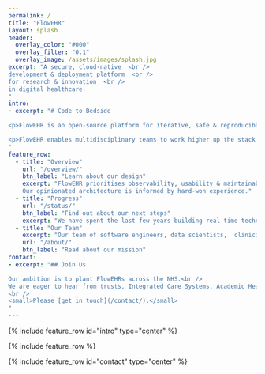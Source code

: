 ```yaml
---
permalink: /
title: "FlowEHR"
layout: splash
header:
  overlay_color: "#000"
  overlay_filter: "0.1"
  overlay_image: /assets/images/splash.jpg
excerpt: "A secure, cloud-native  <br />
development & deployment platform  <br />
for research & innovation  <br />
in digital healthcare.
"
intro:
- excerpt: "# Code to Bedside  

<p>FlowEHR is an open-source platform for iterative, safe & reproducible development & deployment of data science solutions inside the NHS.</p>

<p>FlowEHR enables multidisciplinary teams to work higher up the stack and focus on improving patient outcomes & health system efficiency.</p>
"
feature_row:
  - title: "Overview"
    url: "/overview/"
    btn_label: "Learn about our design"
    excerpt: "FlowEHR prioritises observability, usability & maintainability and is aligned with the [Five Safes](https://en.wikipedia.org/wiki/Five_safes){:target='_blank'}. 
    Our opinionated architecture is informed by hard-won experience."
  - title: "Progress"
    url: "/status/"
    btn_label: "Find out about our next steps"
    excerpt: "We have spent the last few years building real-time technology & data infrastructure for research & innovation in a hospital setting."
  - title: "Our Team"
    excerpt: "Our team of software engineers, data scientists,  clinicians, academic researchers and operational staff is based at one of the busiest NHS trusts in the UK."
    url: "/about/"
    btn_label: "Read about our mission"
contact:
- excerpt: "## Join Us

Our ambition is to plant FlowEHRs across the NHS.<br /> 
We are eager to hear from trusts, Integrated Care Systems, Academic Health Science Networks or other NHS organisations who want to unlock the transformative power of their data.  
<br />
<small>Please [get in touch](/contact/).</small>
"
---
```


{% include feature_row id="intro" type="center" %}

{% include feature_row %}

{% include feature_row id="contact" type="center" %}